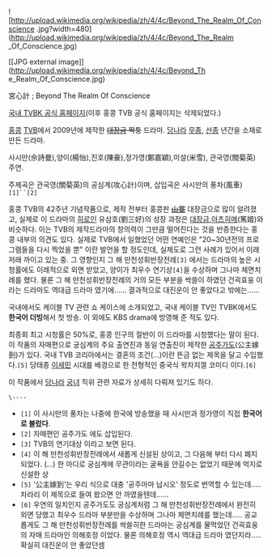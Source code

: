 ![http://upload.wikimedia.org/wikipedia/zh/4/4c/Beyond_The_Realm_Of_Conscience
.jpg?width=480](http://upload.wikimedia.org/wikipedia/zh/4/4c/Beyond_The_Realm
_Of_Conscience.jpg)

[[JPG external image]](http://upload.wikimedia.org/wikipedia/zh/4/4c/Beyond_Th
e_Realm_Of_Conscience.jpg)

宮心計 ; Beyond The Realm Of Conscience

[국내 TVBK 공식 홈페이지](http://tvb.co.kr/program/program_view.php?idx=70)(이후 홍콩 TVB
공식 홈페이지는 삭제되었다.)

[홍콩](%ED%99%8D%EC%BD%A9.md) [TVB](TVB.md)에서 2009년에 제작한
<del>[대장금](%EB%8C%80%EC%9E%A5%EA%B8%88.md) 짝퉁</del> 드라마.
[당나라](%EB%8B%B9%EB%82%98%EB%9D%BC.md) [무종](%EB%AC%B4%EC%A2%85.md),
[선종](%EC%84%A0%EC%A2%85.md) 년간을 소재로 만든 드라마.

사시만(佘詩曼),양이(楊怡),진호(陳豪),정가영(鄭嘉穎),미설(米雪), 관국영(關菊英) 주연.

주제곡은 관국영(關菊英)의 공심계(攻心計)이며, 삽입곡은 사시만의 풍차(風車)`[1]``[2]`

홍콩 TVB의 42주년 기념작품으로, 제작 전부터 홍콩판 <del>[山寨](%EC%A7%9D%ED%89%81.md)</del>
대장금으로 많이 알려졌고, 실제로 이 드라마의 [히로인](%ED%9E%88%EB%A1%9C%EC%9D%B8.md) 유삼호(劉三好)의
성장 과정은 [대장금](%EB%8C%80%EC%9E%A5%EA%B8%88.md),[아츠히메](%EC%95%84%EC%B8%A0%ED%9E%88%EB%A9%94.md)(篤姬)와 비슷하다. 이는 TVB의 제작드라마의 창의력이 그만큼 떨어진다는 것을 반증한다는 홍콩 내부의
의견도 있다. 실제로 TVB에서 일했었던 어떤 연예인은 "20~30년전의 프로그램들을 다시 찍었을 뿐" 이란 발언을 할 정도인데, 실제도로
그런 사례가 있어서 이래저래 까이고 있는 중. 그 영향인지 그 해 만천성휘반장전례`[3]` 에서는 드라마의 높은 시청률에도 이례적으로 외면
받았고, 양이가 최우수 연기상`[4]`을 수상하며 그나마 체면치례를 했다. 물론 그 해 만천성휘반장전례의 거의 모든 부분을 싹쓸이 하였던
건괵효웅 이라는 드라마도 역대급 드라마 였기에...... 결과적으로 대진운이 안 좋았다고 밖에는......

국내에서도 케이블 TV 관련 쇼 케이스에 소개되었고, 국내 케이블 TV인 TVBK에서도 **한국어 더빙**해서 첫 방송. 이 외에도 KBS
drama에 방영해 준 적도 있다.

최종회 최고 시청률은 50%로, 홍콩 인구의 절반이 이 드라마를 시청했다는 말이 된다. 이 작품의 자매편으로 궁심계의 주요 출연진과 동일
연출진이 제작한 [공주가도](%EA%B3%B5%EC%A3%BC%EA%B0%80%EB%8F%84.md)(公主嫁到)가 있다. 국내 TVB
코리아에서는 결혼의 조건(…)이란 뜬금 없는 제목을 달고 수입했다.`[5]` 당태종
[이세민](%EC%9D%B4%EC%84%B8%EB%AF%BC.md) 시대를 배경으로 한 전형적인 중국식 왁자지껄 코미디 이다.`[6]`

이 작품에서 [당나라](%EB%8B%B9%EB%82%98%EB%9D%BC.md) [궁녀](%EA%B6%81%EB%85%80.md)
직위 관련 자료가 상세히 다뤄져 있기도 하다.

`\----`

  * `[1]` 이 사시만의 풍차는 나중에 한국에 방송했을 때 사시만과 정가영이 직접 **한국어로 불렀다**.
  * `[2]` 자매편인 공주가도 에도 삽입된다.
  * `[3]` TVB의 연기대상 이라고 보면 된다.
  * `[4]` 이 해 만천성휘반장전례에서 새롭게 신설된 상이고, 그 다음해 부터 다시 폐지 되었다. (...) 한 마디로 궁심계에 무관이라는 굴욕을 안길수는 없었기 때문에 억지로 신설한 상
  * `[5]` '公主嫁到'는 우리 식으로 대충 '공주마마 납시오' 정도로 번역할 수 있는데..... 차라리 이 제목으로 들여 왔으면 안 까였을텐데......
  * `[6]` 우연의 일치인지 공주가도도 궁심계처럼 그 해 만천성휘반장전례에서 완전히 외면 당했고 최우수 드라마 부분만을 수상하며 그나마 체면치례를 했는데..... 공교롭게도 그 해 만천성휘반장전례를 싹쓸히한 드라마는 궁심계를 물먹었던 건괵효웅의 자매 드라마인 의해호정 이었다. 물론 의해호정 역시 역대급 드라마 였던지라..... 확실히 대진운이 안 좋았던셈

